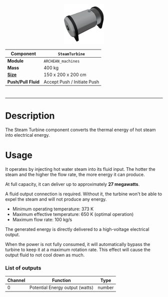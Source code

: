 <p align="center">
  <img src="SteamTurbine.png" />
</p>

|Component|`SteamTurbine`|
|---|---|
|**Module**|`ARCHEAN_machines`|
|**Mass**|400 kg|
|[**Size**](# "Based on the component's occupancy in a fixed 25cm grid.")|150 x 200 x 200 cm|
|**Push/Pull Fluid**|Accept Push / Initiate Push|
#
---

# Description
The Steam Turbine component converts the thermal energy of hot steam into electrical energy.

# Usage
It operates by injecting hot water steam into its fluid input. The hotter the steam and the higher the flow rate, the more energy it can produce.

At full capacity, it can deliver up to approximately **27 megawatts**.

A fluid output connection is required. Without it, the turbine won't be able to expel the steam and will not produce any energy.

- Minimum operating temperature: 373 K  
- Maximum effective temperature: 650 K (optimal operation)  
- Maximum flow rate: 100 kg/s  

The generated energy is directly delivered to a high-voltage electrical output.  

When the power is not fully consumed, it will automatically bypass the turbine to keep it at a maximum rotation rate.
This effect will cause the output fluid to not cool down as much.

### List of outputs
|Channel|Function|Type|
|---|---|---|
|0|Potential Energy output (watts)|number|
